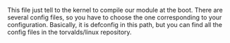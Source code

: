 This file just tell to the kernel to compile our module at the boot. 
There are several config files, so you have to choose the one corresponding to your configuration. Basically, it is defconfig in this path, but you can find all the config files in the torvalds/linux repository.
